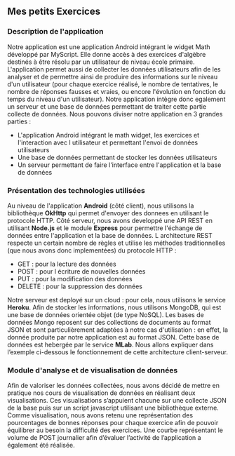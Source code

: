 ## Mes petits Exercices
### Description de l'application
Notre application est une application Android intégrant le widget Math développé par MyScript. Elle donne accès à des exercices d'algèbre destinés à être résolu par un utilisateur de niveau école primaire. L'application permet aussi de collecter les données utilisateurs afin de les analyser et de permettre ainsi de produire des informations sur le niveau d'un utilisateur (pour chaque exercice réalisé, le nombre de tentatives, le nombre de réponses fausses et vraies, ou encore l'évolution en fonction du temps du niveau d'un utilisateur). Notre application intègre donc egalement un serveur et une base de données permettant de traiter cette partie collecte de données.
Nous pouvons diviser notre application en 3 grandes parties :
- L'application Android intégrant le math widget, les exercices et l'interaction avec l utilisateur et permettant l'envoi de données utilisateurs
- Une base de données permettant de stocker les données utilisateurs
- Un serveur permettant de faire l'interface entre l'application et la base de données

### Présentation des technologies utilisées
Au niveau de l'application **Android** (côté client), nous utilisons la bibliothèque **OkHttp** qui
permet d'envoyer des donnees en utilisant le protocole HTTP.
Côté serveur, nous avons developpé une API REST en utilisant **Node.js** et le module **Express** pour permettre l'échange de données entre l'application et la base de données. L architecture REST respecte un certain nombre
de règles et utilise les méthodes traditionnelles (que nous avons donc implementées) du protocole HTTP :
- GET : pour la lecture des données
- POST : pour l écriture de nouvelles données
- PUT : pour la modification des données
- DELETE : pour la suppression des données

Notre serveur est deployé sur un cloud : pour cela, nous utilisons le service **Heroku**. Afin de stocker les informations, nous utilisons MongoDB, qui est une base de données orientée objet (de type NoSQL). Les bases de données Mongo reposent sur des collections de documents au format JSON et sont particulièrement adaptées à notre cas d'utilisation : en effet, la donnée produite par notre application est au format JSON. Cette base de données est hebergée par le service **MLab**.
Nous allons expliquer dans l’exemple ci-dessous le fonctionnement de cette architecture client-serveur.

### Module d'analyse et de visualisation de données
Afin de valoriser les données collectées, nous avons décidé de mettre en pratique nos cours de visualisation de données en réalisant deux visualisations. Ces visualisations s’appuient chacune sur une collecte JSON de la base puis sur un script javascript utilisant une bibliothèque externe.
Comme visualisation, nous avons retenu une représentation des pourcentages de bonnes réponses pour chaque exercice afin de pouvoir équilibrer au besoin la difficulté des exercices.
Une courbe représentant le volume de POST journalier afin d’évaluer l’activité de l’application a également été réalisée.
